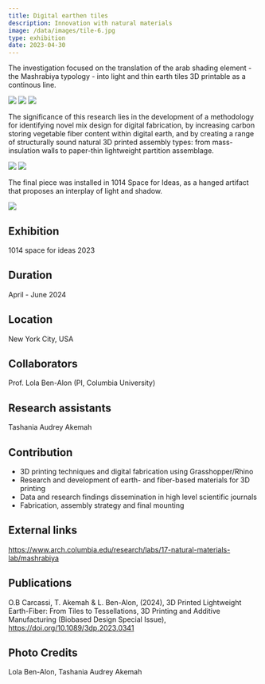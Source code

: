 ```yaml
---
title: Digital earthen tiles
description: Innovation with natural materials 
image: /data/images/tile-6.jpg
type: exhibition
date: 2023-04-30
---
```

The investigation focused on the translation of the arab shading element - the Mashrabiya typology - into light and thin earth tiles 3D printable as a continous line. 

![](/data/images/tile-1.jpg)
![](/data/images/tile-2.jpg)
![](/data/images/tile-3.jpg)


The significance of this research lies in the development of a methodology for identifying novel mix design for digital fabrication, by increasing carbon storing vegetable fiber content within digital earth, and by creating a range of structurally sound natural 3D printed assembly types: from mass-insulation walls to paper-thin lightweight partition assemblage.

![](/data/images/tile-4.jpg)
![](/data/images/tile-5.jpg)


The final piece was installed in 1014 Space for Ideas, as a hanged artifact that proposes an interplay of light and shadow.

![](/data/images/tile-6.jpg)


## Exhibition
1014 space for ideas 2023 

## Duration
April - June 2024

## Location
New York City, USA

## Collaborators
Prof. Lola Ben-Alon (PI, Columbia University)

## Research assistants
Tashania Audrey Akemah

## Contribution
- 3D printing techniques and digital fabrication using Grasshopper/Rhino
- Research and development of earth- and fiber-based materials for 3D printing 
- Data and research findings dissemination in high level scientific journals
- Fabrication, assembly strategy and final mounting 


## External links
https://www.arch.columbia.edu/research/labs/17-natural-materials-lab/mashrabiya

## Publications
O.B Carcassi, T. Akemah & L. Ben-Alon, (2024), 3D Printed Lightweight Earth-Fiber: From Tiles to Tessellations, 3D Printing and Additive Manufacturing (Biobased Design Special Issue), https://doi.org/10.1089/3dp.2023.0341


## Photo Credits
Lola Ben-Alon, Tashania Audrey Akemah

